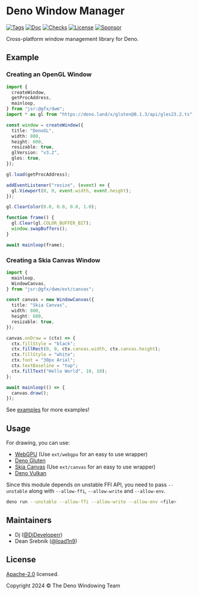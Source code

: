 # Deno Window Manager

[![Tags](https://img.shields.io/github/release/deno-windowing/dwm)](https://github.com/deno-windowing/dwm/releases)
[![Doc](https://doc.deno.land/badge.svg)](https://doc.deno.land/https/deno.land/x/dwm@0.3.3/mod.ts)
[![Checks](https://github.com/deno-windowing/dwm/actions/workflows/ci.yml/badge.svg)](https://github.com/deno-windowing/dwm/actions/workflows/ci.yml)
[![License](https://img.shields.io/github/license/deno-windowing/dwm)](https://github.com/deno-windowing/dwm/blob/master/LICENSE)
[![Sponsor](https://img.shields.io/static/v1?label=Sponsor&message=%E2%9D%A4&logo=GitHub&color=%23fe8e86)](https://github.com/sponsors/DjDeveloperr)

Cross-platform window management library for Deno.

## Example

### Creating an OpenGL Window

```ts
import {
  createWindow,
  getProcAddress,
  mainloop,
} from "jsr:@gfx/dwm";
import * as gl from "https://deno.land/x/gluten@0.1.3/api/gles23.2.ts";

const window = createWindow({
  title: "DenoGL",
  width: 800,
  height: 600,
  resizable: true,
  glVersion: "v3.2",
  gles: true,
});

gl.load(getProcAddress);

addEventListener("resize", (event) => {
  gl.Viewport(0, 0, event.width, event.height);
});

gl.ClearColor(0.0, 0.0, 0.0, 1.0);

function frame() {
  gl.Clear(gl.COLOR_BUFFER_BIT);
  window.swapBuffers();
}

await mainloop(frame);
```

### Creating a Skia Canvas Window

```ts
import {
  mainloop,
  WindowCanvas,
} from "jsr:@gfx/dwm/ext/canvas";

const canvas = new WindowCanvas({
  title: "Skia Canvas",
  width: 800,
  height: 600,
  resizable: true,
});

canvas.onDraw = (ctx) => {
  ctx.fillStyle = "black";
  ctx.fillRect(0, 0, ctx.canvas.width, ctx.canvas.height);
  ctx.fillStyle = "white";
  ctx.font = "30px Arial";
  ctx.textBaseline = "top";
  ctx.fillText("Hello World", 10, 10);
};

await mainloop(() => {
  canvas.draw();
});
```

See [examples](./examples) for more examples!

## Usage

For drawing, you can use:

- [WebGPU](https://developer.mozilla.org/en-US/docs/Web/API/WebGPU_API) (Use `ext/webgpu` for an easy to use wrapper)
- [Deno Gluten](https://github.com/deno-windowing/gluten)
- [Skia Canvas](https://github.com/DjDeveloperr/skia_canvas) (Use
  `ext/canvas` for an easy to use wrapper)
- [Deno Vulkan](https://github.com/deno-windowing/vulkan)


Since this module depends on unstable FFI API, you need to pass `--unstable`
along with `--allow-ffi`, `--allow-write` and `--allow-env`.

```sh
deno run --unstable --allow-ffi --allow-write --allow-env <file>
```

## Maintainers

- Dj ([@DjDeveloperr](https://github.com/DjDeveloperr))
- Dean Srebnik ([@load1n9](https://github.com/load1n9))

## License

[Apache-2.0](./LICENSE) licensed.

Copyright 2024 © The Deno Windowing Team
